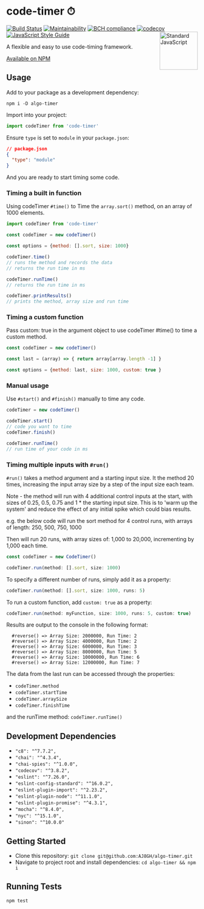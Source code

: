 code-timer ⏱
=============

[![Build Status](https://travis-ci.com/AJ8GH/algo-timer.svg?branch=main)](https://travis-ci.com/AJ8GH/code-timer) [![Maintainability](https://api.codeclimate.com/v1/badges/510048d893759d26f6d5/maintainability)](https://codeclimate.com/github/AJ8GH/code-timer/maintainability) [![BCH compliance](https://bettercodehub.com/edge/badge/AJ8GH/algo-timer?branch=main)](https://bettercodehub.com/) [![codecov](https://codecov.io/gh/AJ8GH/code-timer/branch/main/graph/badge.svg?token=KYZ9V6KT96)](https://codecov.io/gh/AJ8GH/code-timer) [![JavaScript Style Guide](https://img.shields.io/badge/code_style-standard-brightgreen.svg)](https://standardjs.com)
 <a href="https://standardjs.com" style="float: right; padding: 0 0 20px 20px;"><img src="https://cdn.rawgit.com/feross/standard/master/sticker.svg" alt="Standard JavaScript" width="100" align="right"></a>


A flexible and easy to use code-timing framework.

[Available on NPM](https://www.npmjs.com/package/@aj8/code-timer)

## Usage

Add to your package as a development dependency:

```shell
npm i -D algo-timer
```

Import into your project:

```js
import codeTimer from 'code-timer'
```

Ensure `type` is set to `module` in your `package.json`:

```json
// package.json
{
  "type": "module"
}
```

And you are ready to start timing some code.

### Timing a built in function

Using codeTimer `#time()` to Time the `array.sort()` method, on an array of 1000 elements.

```js
import codeTimer from 'code-timer'

const codeTimer = new codeTimer()

const options = {method: [].sort, size: 1000}

codeTimer.time()
// runs the method and records the data
// returns the run time in ms

codeTimer.runTime()
// returns the run time in ms

codeTimer.printResults()
// prints the method, array size and run time
```

### Timing a custom function

Pass custom: true in the argument object to use codeTimer #time() to time a custom method.

```js
const codeTimer = new codeTimer()

const last = (array) => { return array[array.length -1] }

const options = {method: last, size: 1000, custom: true }
```

### Manual usage

Use `#start()` and `#finish()` manually to time any code.

```js
codeTimer = new codeTimer()

codeTimer.start()
// code you want to time
codeTimer.finish()

codeTimer.runTime()
// run time of your code in ms
```

### Timing multiple inputs with `#run()`

`#run()` takes a method argument and a starting input size. It the method 20 times, increasing the input array size by a step of the input size each team.

Note - the method will run with 4 additional control inputs at the start, with sizes of 0.25, 0.5, 0.75 and 1 * the starting input size. This is to 'warm up the system' and reduce the effect of any initial spike which could bias results.

e.g. the below code will run the sort method for 4 control runs, with arrays of length: 250, 500, 750, 1000

Then will run 20 runs, with array sizes of: 1,000 to 20,000, incrementing by 1,000 each time.

```js
const codeTimer = new CodeTimer()

codeTimer.run(method: [].sort, size: 1000)
```

To specify a different number of runs, simply add it as a property:

```js
codeTimer.run(method: [].sort, size: 1000, runs: 5)
```

To run a custom function, add `custom: true` as a property:

```js
codeTimer.run(method: myFunction, size: 1000, runs: 5, custom: true)
```

Results are output to the console in the following format:

```
  #reverse() => Array Size: 2000000, Run Time: 2
  #reverse() => Array Size: 4000000, Run Time: 2
  #reverse() => Array Size: 6000000, Run Time: 3
  #reverse() => Array Size: 8000000, Run Time: 5
  #reverse() => Array Size: 10000000, Run Time: 6
  #reverse() => Array Size: 12000000, Run Time: 7
```

The data from the last run can be accessed through the properties:
* `codeTimer.method`
* `codeTimer.startTime`
* `codeTimer.arraySize`
* `codeTimer.finishTime`

and the runTime method: `codeTimer.runTime()`

## Development Dependencies

- `"c8": "^7.7.2",`
- `"chai": "^4.3.4",`
- `"chai-spies": "^1.0.0",`
- `"codecov": "^3.8.2",`
- `"eslint": "^7.26.0",`
- `"eslint-config-standard": "^16.0.2",`
- `"eslint-plugin-import": "^2.23.2",`
- `"eslint-plugin-node": "^11.1.0",`
- `"eslint-plugin-promise": "^4.3.1",`
- `"mocha": "^8.4.0",`
- `"nyc": "^15.1.0",`
- `"sinon": "^10.0.0"`

## Getting Started

* Clone this repository: `git clone git@github.com:AJ8GH/algo-timer.git`
* Navigate to project root and install dependencies: `cd algo-timer && npm i`

## Running Tests

```shell
npm test
```
